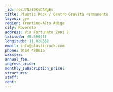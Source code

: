 ```yaml
---
_id: recU7Nzl0KsOAWgEs
title: Plastic Rock / Centro Gravità Permanente
layout: gym
region: Trentino-Alto Adige
city: Rovereto
address: Via Fortunato Zeni 8
latitude: 45.890855
longitude: 11.028562
email: info@plasticrock.com
phone: 0464 480615
website: 
annual_fee: 
ingress_price: 
monthly_subscription_price: 
structures: 
staff: 
rent: 
---
```


